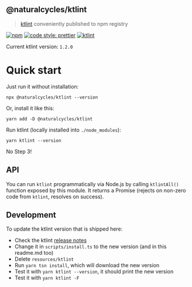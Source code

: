 ## @naturalcycles/ktlint

> [ktlint](https://github.com/pinterest/ktlint) conveniently published to npm registry

[![npm](https://img.shields.io/npm/v/@naturalcycles/ktlint/latest.svg)](https://www.npmjs.com/package/@naturalcycles/ktlint)
[![code style: prettier](https://img.shields.io/badge/code_style-prettier-ff69b4.svg?style=flat-square)](https://github.com/prettier/prettier)
[![ktlint](https://img.shields.io/badge/code%20style-%E2%9D%A4-FF4081.svg)](https://ktlint.github.io/)

Current ktlint version: `1.2.0`

# Quick start

Just run it without installation:

```shell
npx @naturalcycles/ktlint --version
```

Or, install it like this:

```shell
yarn add -D @naturalcycles/ktlint
```

Run ktlint (locally installed into `./node_modules`):

```shell
yarn ktlint --version
```

No Step 3!

## API

You can run `ktlint` programmatically via Node.js by calling `ktlintAll()` function exposed by this
module. It returns a Promise (rejects on non-zero code from `ktlint`, resolves on success).

## Development

To update the ktlint version that is shipped here:

- Check the ktlint [release notes](https://github.com/pinterest/ktlint/releases)
- Change it in `scripts/install.ts` to the new version (and in this readme.md too)
- Delete `resources/ktlint`
- Run `yarn tsn install`, which will download the new version
- Test it with `yarn ktlint --version`, it should print the new version
- Test it with `yarn ktlint -F`
